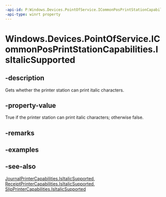 ```yaml
---
-api-id: P:Windows.Devices.PointOfService.ICommonPosPrintStationCapabilities.IsItalicSupported
-api-type: winrt property
---
```


<!-- Property syntax
public bool IsItalicSupported { get; }
-->

# Windows.Devices.PointOfService.ICommonPosPrintStationCapabilities.IsItalicSupported

## -description
Gets whether the printer station can print italic characters.

## -property-value
True if the printer station can print italic characters; otherwise false.

## -remarks

## -examples

## -see-also
[JournalPrinterCapabilities.IsItalicSupported](journalprintercapabilities_isitalicsupported.md), [ReceiptPrinterCapabilities.IsItalicSupported](receiptprintercapabilities_isitalicsupported.md), [SlipPrinterCapabilities.IsItalicSupported](slipprintercapabilities_isitalicsupported.md)